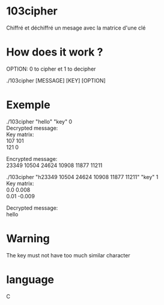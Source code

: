 # 103cipher
Chiffré et déchiffré un mesage avec la matrice d'une clé

# How does it work ?
OPTION: 0 to cipher et 1 to decipher

./103cipher [MESSAGE] [KEY] [OPTION]

# Exemple

./103cipher "hello" "key" 0  
Decrypted message:  
Key matrix:  
107	101  
121	0  

Encrypted message:  
23349 10504 24624 10908 11877 11211  


./103cipher "h23349 10504 24624 10908 11877 11211" "key" 1  
Key matrix:  
0.0	0.008  
0.01	-0.009  

Decrypted message:  
hello  

# Warning
The key must not have too much similar character

# language
C
